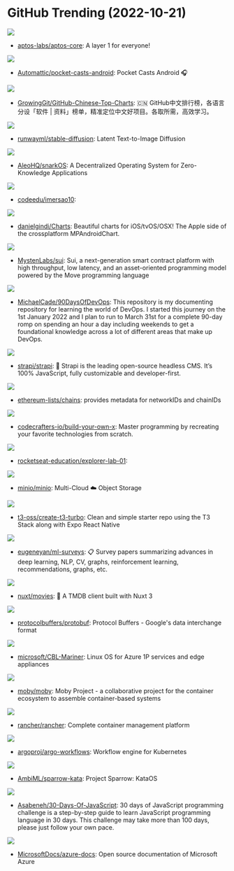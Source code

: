# GitHub Trending (2022-10-21)

![](https://img.shields.io/badge/Rust-New%20117-green?style=flat-square&logo=appveyor)
- [aptos-labs/aptos-core](https://github.com/aptos-labs/aptos-core): A layer 1 for everyone!

![](https://img.shields.io/badge/Kotlin-New%20328-green?style=flat-square&logo=appveyor)
- [Automattic/pocket-casts-android](https://github.com/Automattic/pocket-casts-android): Pocket Casts Android 🎧

![](https://img.shields.io/badge/Java-New%20281-green?style=flat-square&logo=appveyor)
- [GrowingGit/GitHub-Chinese-Top-Charts](https://github.com/GrowingGit/GitHub-Chinese-Top-Charts): 🇨🇳 GitHub中文排行榜，各语言分设「软件 | 资料」榜单，精准定位中文好项目。各取所需，高效学习。

![](https://img.shields.io/badge/Jupyter%20Notebook-New%20219-green?style=flat-square&logo=appveyor)
- [runwayml/stable-diffusion](https://github.com/runwayml/stable-diffusion): Latent Text-to-Image Diffusion

![](https://img.shields.io/badge/Rust-New%2013-green?style=flat-square&logo=appveyor)
- [AleoHQ/snarkOS](https://github.com/AleoHQ/snarkOS): A Decentralized Operating System for Zero-Knowledge Applications

![](https://img.shields.io/badge/TypeScript-New%2023-green?style=flat-square&logo=appveyor)
- [codeedu/imersao10](https://github.com/codeedu/imersao10): 

![](https://img.shields.io/badge/Swift-New%205-green?style=flat-square&logo=appveyor)
- [danielgindi/Charts](https://github.com/danielgindi/Charts): Beautiful charts for iOS/tvOS/OSX! The Apple side of the crossplatform MPAndroidChart.

![](https://img.shields.io/badge/Rust-New%2021-green?style=flat-square&logo=appveyor)
- [MystenLabs/sui](https://github.com/MystenLabs/sui): Sui, a next-generation smart contract platform with high throughput, low latency, and an asset-oriented programming model powered by the Move programming language

![](https://img.shields.io/badge/Shell-New%20115-green?style=flat-square&logo=appveyor)
- [MichaelCade/90DaysOfDevOps](https://github.com/MichaelCade/90DaysOfDevOps): This repository is my documenting repository for learning the world of DevOps. I started this journey on the 1st January 2022 and I plan to run to March 31st for a complete 90-day romp on spending an hour a day including weekends to get a foundational knowledge across a lot of different areas that make up DevOps.

![](https://img.shields.io/badge/JavaScript-New%2026-green?style=flat-square&logo=appveyor)
- [strapi/strapi](https://github.com/strapi/strapi): 🚀 Strapi is the leading open-source headless CMS. It’s 100% JavaScript, fully customizable and developer-first.

![](https://img.shields.io/badge/Kotlin-New%2015-green?style=flat-square&logo=appveyor)
- [ethereum-lists/chains](https://github.com/ethereum-lists/chains): provides metadata for networkIDs and chainIDs

![](https://img.shields.io/badge/none-New%20201-green?style=flat-square&logo=appveyor)
- [codecrafters-io/build-your-own-x](https://github.com/codecrafters-io/build-your-own-x): Master programming by recreating your favorite technologies from scratch.

![](https://img.shields.io/badge/HTML-New%2067-green?style=flat-square&logo=appveyor)
- [rocketseat-education/explorer-lab-01](https://github.com/rocketseat-education/explorer-lab-01): 

![](https://img.shields.io/badge/Go-New%2056-green?style=flat-square&logo=appveyor)
- [minio/minio](https://github.com/minio/minio): Multi-Cloud ☁️ Object Storage

![](https://img.shields.io/badge/TypeScript-New%2030-green?style=flat-square&logo=appveyor)
- [t3-oss/create-t3-turbo](https://github.com/t3-oss/create-t3-turbo): Clean and simple starter repo using the T3 Stack along with Expo React Native

![](https://img.shields.io/badge/none-New%2052-green?style=flat-square&logo=appveyor)
- [eugeneyan/ml-surveys](https://github.com/eugeneyan/ml-surveys): 📋 Survey papers summarizing advances in deep learning, NLP, CV, graphs, reinforcement learning, recommendations, graphs, etc.

![](https://img.shields.io/badge/Vue-New%2081-green?style=flat-square&logo=appveyor)
- [nuxt/movies](https://github.com/nuxt/movies): 🍿 A TMDB client built with Nuxt 3

![](https://img.shields.io/badge/C%2B%2B-New%2021-green?style=flat-square&logo=appveyor)
- [protocolbuffers/protobuf](https://github.com/protocolbuffers/protobuf): Protocol Buffers - Google's data interchange format

![](https://img.shields.io/badge/Go-New%204-green?style=flat-square&logo=appveyor)
- [microsoft/CBL-Mariner](https://github.com/microsoft/CBL-Mariner): Linux OS for Azure 1P services and edge appliances

![](https://img.shields.io/badge/Go-New%2020-green?style=flat-square&logo=appveyor)
- [moby/moby](https://github.com/moby/moby): Moby Project - a collaborative project for the container ecosystem to assemble container-based systems

![](https://img.shields.io/badge/Go-New%206-green?style=flat-square&logo=appveyor)
- [rancher/rancher](https://github.com/rancher/rancher): Complete container management platform

![](https://img.shields.io/badge/Go-New%2019-green?style=flat-square&logo=appveyor)
- [argoproj/argo-workflows](https://github.com/argoproj/argo-workflows): Workflow engine for Kubernetes

![](https://img.shields.io/badge/Rust-New%2035-green?style=flat-square&logo=appveyor)
- [AmbiML/sparrow-kata](https://github.com/AmbiML/sparrow-kata): Project Sparrow: KataOS

![](https://img.shields.io/badge/JavaScript-New%2040-green?style=flat-square&logo=appveyor)
- [Asabeneh/30-Days-Of-JavaScript](https://github.com/Asabeneh/30-Days-Of-JavaScript): 30 days of JavaScript programming challenge is a step-by-step guide to learn JavaScript programming language in 30 days. This challenge may take more than 100 days, please just follow your own pace.

![](https://img.shields.io/badge/PowerShell-New%207-green?style=flat-square&logo=appveyor)
- [MicrosoftDocs/azure-docs](https://github.com/MicrosoftDocs/azure-docs): Open source documentation of Microsoft Azure

